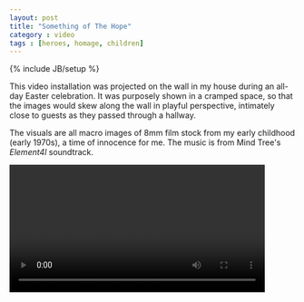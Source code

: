 ```yaml
---
layout: post
title: "Something of The Hope"
category : video
tags : [heroes, homage, children]
---
```

{% include JB/setup %}

This video installation was projected on the wall in my house during an all-day Easter celebration. It was purposely shown in a cramped space, so that the images would skew along the wall in playful perspective, intimately close to guests as they passed through a hallway. 

The visuals are all macro images of 8mm film stock from my early childhood (early 1970s), a time of innocence for me. The music is from Mind Tree's *Element4l* soundtrack.

<video controls="controls" width="450" name="Something of The Hope" src="/assets/somehopewb.mp4"></video>


